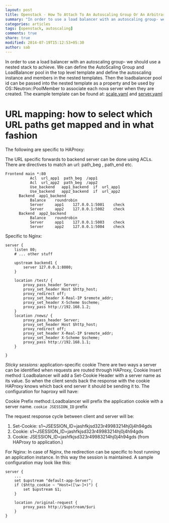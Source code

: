 ```yaml
---
layout: post
title: Openstack - How To Attach To An Autoscaling Group Or An Arbitrary Group Of Nodes
summary: "In order to use a load balancer with an autoscaling group- we should use a nested stack to achieve. We can define the AutoScaling Group and LoadBalancer pool in the top level template."
categories: articles
tags: [openstack, autoscaling]
comments: true
share: true
modified: 2014-07-19T15:12:53+05:30
author: sab
---
```


In order to use a load balancer with an autoscaling group- we should use a
nested stack to achieve. We can define the AutoScaling Group and LoadBalancer
pool in the top level template and define the autoscaling instance and members
in the nested templates. Then the loadbalancer pool id can be passed into the
nested template as a property and be used by OS::Neutron::PoolMember to
associate each nova server when they are created. The example template can be
found
at:
[scale.yaml](https://github.com/shabinesh/OpenStack-heat-test-templates/blob/master/scale.yaml) and
[server.yaml](https://github.com/shabinesh/OpenStack-heat-test-templates/blob/master/server.yaml)

# URL mapping: how to select which URL paths get mapped and in what fashion

The following are specific to HAProxy:

The URL specific forwards to backend server can be done using ACLs. There are
directives to match an url: path_beg , path_end etc.

```
Frontend main *:80
           Acl  url_app1  path_beg  /app1
           Acl  url_app2  path_beg  /app2
           Use_backend   app1_backend  if  url_app1
           Use_backend   app2_backend  if  url_app2
      Backend  app1_backend
           Balance    roundrobin
           Server     app1    127.0.0.1:5001    check
           Server     app2    127.0.0.1:5002    check
      Backend  app2_backend
           Balance    roundrobin
           Server     app1    127.0.0.1:5003    check
           Server     app2    127.0.0.1:5004    check
```

Specific to Nginx:

```
server {
    listen 80;
    # ... other stuff

    upstream backend1 {
        server 127.0.0.1:8080;
    }

    location /test/ {
        proxy_pass_header Server;
        proxy_set_header Host $http_host;
        proxy_redirect off;
        proxy_set_header X-Real-IP $remote_addr;
        proxy_set_header X-Scheme $scheme;
        proxy_pass http://192.168.1.2;
    }
    location /news/ {
        proxy_pass_header Server;
        proxy_set_header Host $http_host;
        proxy_redirect off;
        proxy_set_header X-Real-IP $remote_addr;
        proxy_set_header X-Scheme $scheme;
        proxy_pass http://192.168.1.1;
    }

}
```

*Sticky sessions:* application-specific cookie There are two ways a server can be
identified when requests are routed through HAProxy, Cookie Insert method
:Loadbalancer will add a Set-Cookie Header with a server name as its value. So
when the client sends back the response with the cookie HAProxy knows which back
end server it should be sending it to. The configuration for haproxy will have:

Cookie Prefix method::Loadbalancer will prefix the application cookie with a
server name. `cookie JSESSION_ID` prefix

The request response cycle between client and server will be:
1. Set-Cookie: s1~JSESSION_ID=jashfkjsd323r49983214hj0j4h94gds
2. Cookie: s1~JSESSION_ID=jashfkjsd323r49983214hj0j4h94gds
3. Cookie: JSESSION_ID=jashfkjsd323r49983214hj0j4h94gds (from HAProxy to application.)

For Nginx: In case of Nginx, the redirection can be specific to host running an
application instance. In this way the session is maintained. A sample
configuration may look like this:

```
server {
    ...
    set $upstream "default-app-Server";
    if ($http_cookie ~ "Host=([\w-]+)") {
        set $upstream $1;                                   
    }

    location /original-request {
        proxy_pass http://$upstream/$uri
    }
}
```
